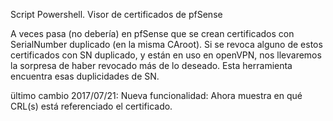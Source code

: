 Script Powershell. Visor de certificados de pfSense

A veces pasa (no debería) en pfSense que se crean certificados con SerialNumber
duplicado (en la misma CAroot).
Si se revoca alguno de estos certificados con SN duplicado, y están en uso en openVPN,
nos llevaremos la sorpresa de haber revocado más de lo deseado. Esta herramienta encuentra
esas duplicidades de SN.

ültimo cambio 2017/07/21: Nueva funcionalidad: Ahora muestra en qué CRL(s) está referenciado el certificado.
